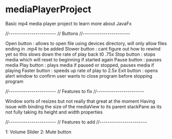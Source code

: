 # mediaPlayerProject

Basic mp4 media player project to learn more about JavaFx


//-----------------------
//       Buttons 
//-----------------------

Open button   : allows to open file using devices directory, will only allow files ending in .mp4 to be added
Slower button : cant figure out how to rewind yet so this slows down the rate of play back t0 .75x
Stop button   : stops media which will reset to beginning if started again
Pause button  : pauses media 
Play button   : plays media if paused or stopped, pauses media if playing
Faster button : speeds up rate of play to 2.5x
Exit button   : opens alert window to confirm user wants to close program before stopping program

//-----------------------
//    Features to fix
//-----------------------

Window sorts of resizes but not really that great at the moment
Having issue with binding the size of the mediaView to its parent
stackPane as its not fully taking its height and width properties

//-----------------------
//    Features to add 
//-----------------------

1: Volume Slider
2: Mute button




